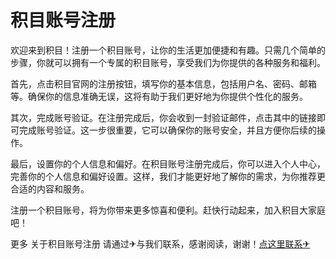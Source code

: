 # 积目账号注册

欢迎来到积目！注册一个积目账号，让你的生活更加便捷和有趣。只需几个简单的步骤，你就可以拥有一个专属的积目账号，享受我们为你提供的各种服务和福利。

首先，点击积目官网的注册按钮，填写你的基本信息，包括用户名、密码、邮箱等。确保你的信息准确无误，这将有助于我们更好地为你提供个性化的服务。

其次，完成账号验证。在注册完成后，你会收到一封验证邮件，点击其中的链接即可完成账号验证。这一步很重要，它可以确保你的账号安全，并且方便你后续的操作。

最后，设置你的个人信息和偏好。在积目账号注册完成后，你可以进入个人中心，完善你的个人信息和偏好设置。这样，我们才能更好地了解你的需求，为你推荐更合适的内容和服务。

注册一个积目账号，将为你带来更多惊喜和便利。赶快行动起来，加入积目大家庭吧！

更多 关于积目账号注册 请通过✈与我们联系，感谢阅读，谢谢！[点这里联系✈](https://acc.k02.cc)